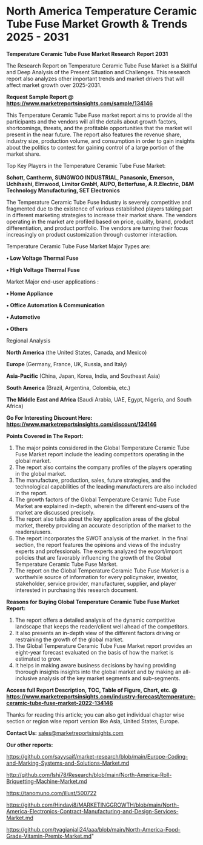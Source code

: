 # North America Temperature Ceramic Tube Fuse Market Growth & Trends 2025 - 2031

<strong>Temperature Ceramic Tube Fuse Market Research Report 2031</strong>

The Research Report on Temperature Ceramic Tube Fuse Market is a Skillful and Deep Analysis of the Present Situation and Challenges. This research report also analyzes other important trends and market drivers that will affect market growth over 2025-2031.

<strong>Request Sample Report @ <a href=https://www.marketreportsinsights.com/sample/134146>https://www.marketreportsinsights.com/sample/134146</a></strong>

This Temperature Ceramic Tube Fuse market report aims to provide all the participants and the vendors will all the details about growth factors, shortcomings, threats, and the profitable opportunities that the market will present in the near future. The report also features the revenue share, industry size, production volume, and consumption in order to gain insights about the politics to contest for gaining control of a large portion of the market share.

Top Key Players in the Temperature Ceramic Tube Fuse Market:

<strong>Schott, Cantherm, SUNGWOO INDUSTRIAL, Panasonic, Emerson, Uchihashi, Elmwood, Limitor GmbH, AUPO, Betterfuse, A.R.Electric, D&M Technology Manufacturing, SET Electronics</strong>

The Temperature Ceramic Tube Fuse Industry is severely competitive and fragmented due to the existence of various established players taking part in different marketing strategies to increase their market share. The vendors operating in the market are profiled based on price, quality, brand, product differentiation, and product portfolio. The vendors are turning their focus increasingly on product customization through customer interaction.

Temperature Ceramic Tube Fuse Market Major Types are:

<strong>• Low Voltage Thermal Fuse

• High Voltage Thermal Fuse</strong>

Market Major end-user applications :

<strong>• Home Appliance

• Office Automation & Communication

• Automotive

• Others</strong>

Regional Analysis

</u><strong><b>North America</b></strong> (the United States, Canada, and Mexico)

<strong><b>Europe </b></strong>(Germany, France, UK, Russia, and Italy)

<strong><b>Asia-Pacific</b></strong> (China, Japan, Korea, India, and Southeast Asia)

<strong><b>South America</b></strong> (Brazil, Argentina, Colombia, etc.)

<strong><b>The Middle East and Africa</b></strong> (Saudi Arabia, UAE, Egypt, Nigeria, and South Africa)

<strong>Go For Interesting Discount Here: <a href=https://www.marketreportsinsights.com/discount/134146>https://www.marketreportsinsights.com/discount/134146</a></strong>

<strong>Points Covered in The Report:</strong>
<ol>
  <li>The major points considered in the Global Temperature Ceramic Tube Fuse Market report include the leading competitors operating in the global market.</li>
  <li>The report also contains the company profiles of the players operating in the global market.</li>
  <li>The manufacture, production, sales, future strategies, and the technological capabilities of the leading manufacturers are also included in the report.</li>
  <li>The growth factors of the Global Temperature Ceramic Tube Fuse Market are explained in-depth, wherein the different end-users of the market are discussed precisely.</li>
  <li>The report also talks about the key application areas of the global market, thereby providing an accurate description of the market to the readers/users.</li>
  <li>The report incorporates the SWOT analysis of the market. In the final section, the report features the opinions and views of the industry experts and professionals. The experts analyzed the export/import policies that are favorably influencing the growth of the Global Temperature Ceramic Tube Fuse Market.</li>
  <li>The report on the Global Temperature Ceramic Tube Fuse Market is a worthwhile source of information for every policymaker, investor, stakeholder, service provider, manufacturer, supplier, and player interested in purchasing this research document.</li>
</ol>
<strong>Reasons for Buying Global Temperature Ceramic Tube Fuse Market Report:</strong>

<ol>
  <li>The report offers a detailed analysis of the dynamic competitive landscape that keeps the reader/client well ahead of the competitors.</li>
  <li>It also presents an in-depth view of the different factors driving or restraining the growth of the global market.</li>
  <li>The Global Temperature Ceramic Tube Fuse Market report provides an eight-year forecast evaluated on the basis of how the market is estimated to grow.</li>
  <li>It helps in making aware business decisions by having providing thorough insights insights into the global market and by making an all-inclusive analysis of the key market segments and sub-segments.</li>
</ol>
<strong>Access full Report Description, TOC, Table of Figure, Chart, etc. @ <a href=https://www.marketreportsinsights.com/industry-forecast/temperature-ceramic-tube-fuse-market-2022-134146>https://www.marketreportsinsights.com/industry-forecast/temperature-ceramic-tube-fuse-market-2022-134146</a></strong>


Thanks for reading this article; you can also get individual chapter wise section or region wise report version like Asia, United States, Europe.

<strong>Contact Us:</strong>
sales@marketreportsinsights.com

<strong>Our other reports:</strong>

<a href=https://github.com/sayysaif/market-research/blob/main/Europe-Coding-and-Marking-Systems-and-Solutions-Market.md>https://github.com/sayysaif/market-research/blob/main/Europe-Coding-and-Marking-Systems-and-Solutions-Market.md</a>

<a href=http://github.com/Ishi78/Research/blob/main/North-America-Roll-Briquetting-Machine-Market.md>http://github.com/Ishi78/Research/blob/main/North-America-Roll-Briquetting-Machine-Market.md</a>

<a href=https://tanomuno.com/illust/500722>https://tanomuno.com/illust/500722</a>

<a href=https://github.com/Hindavi8/MARKETINGGROWTH/blob/main/North-America-Electronics-Contract-Manufacturing-and-Design-Services-Market.md>https://github.com/Hindavi8/MARKETINGGROWTH/blob/main/North-America-Electronics-Contract-Manufacturing-and-Design-Services-Market.md</a>

<a href=https://github.com/tyagianjali24/aaa/blob/main/North-America-Food-Grade-Vitamin-Premix-Market.md>https://github.com/tyagianjali24/aaa/blob/main/North-America-Food-Grade-Vitamin-Premix-Market.md</a>"
